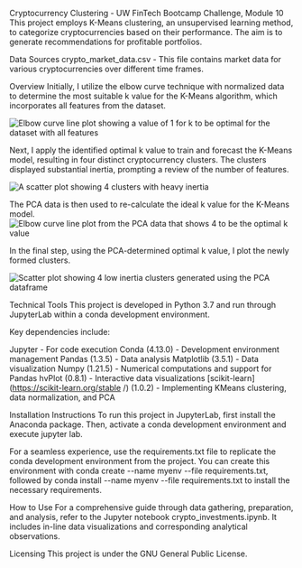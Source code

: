 
Cryptocurrency Clustering - UW FinTech Bootcamp Challenge, Module 10
This project employs K-Means clustering, an unsupervised learning method, to categorize cryptocurrencies based on their performance. The aim is to generate recommendations for profitable portfolios.

Data Sources
crypto_market_data.csv - This file contains market data for various cryptocurrencies over different time frames.

Overview
Initially, I utilize the elbow curve technique with normalized data to determine the most suitable k value for the K-Means algorithm, which incorporates all features from the dataset.

![Elbow curve line plot showing a value of 1 for k to be optimal for the dataset with all features](/Resources/Images/Elbow_Curve.png)


Next, I apply the identified optimal k value to train and forecast the K-Means model, resulting in four distinct cryptocurrency clusters. The clusters displayed substantial inertia, prompting a review of the number of features.

![A scatter plot showing 4 clusters with heavy inertia](/Resources/Images/Scatter_Plot_OG.png)

The PCA data is then used to re-calculate the ideal k value for the K-Means model.
![Elbow curve line plot from the PCA data that shows 4 to be the optimal k value](/Resources/Images/Elbow_Curve_PCA.png)

In the final step, using the PCA-determined optimal k value, I plot the newly formed clusters.

![Scatter plot showing 4 low inertia clusters generated using the PCA dataframe](/Resources/Images/Scatter_Plot_PCA.png)

Technical Tools
This project is developed in Python 3.7 and run through JupyterLab within a conda development environment.

Key dependencies include:

Jupyter - For code execution
Conda (4.13.0) - Development environment management
Pandas (1.3.5) - Data analysis
Matplotlib (3.5.1) - Data visualization
Numpy (1.21.5) - Numerical computations and support for Pandas
hvPlot (0.8.1) - Interactive data visualizations
[scikit-learn](https://scikit-learn.org/stable
/) (1.0.2) - Implementing KMeans clustering, data normalization, and PCA

Installation Instructions
To run this project in JupyterLab, first install the Anaconda package. Then, activate a conda development environment and execute jupyter lab.

For a seamless experience, use the requirements.txt file to replicate the conda development environment from the project. You can create this environment with conda create --name myenv --file requirements.txt, followed by conda install --name myenv --file requirements.txt to install the necessary requirements.

How to Use
For a comprehensive guide through data gathering, preparation, and analysis, refer to the Jupyter notebook crypto_investments.ipynb. It includes in-line data visualizations and corresponding analytical observations.

Licensing
This project is under the GNU General Public License.